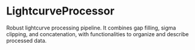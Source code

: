 # LightcurveProcessor
Robust lightcurve processing pipeline. It combines gap filling, sigma clipping, and concatenation, with functionalities to organize and describe processed data.
